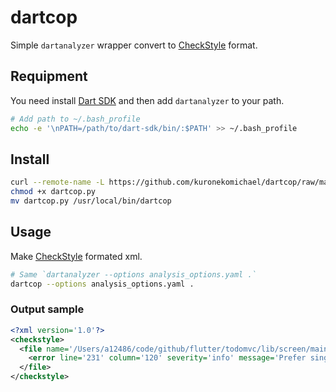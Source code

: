 dartcop
===========

Simple `dartanalyzer` wrapper convert to [CheckStyle](http://checkstyle.sourceforge.net/) format.

## Requipment

You need install [Dart SDK](https://www.dartlang.org/install) and then add `dartanalyzer` to your path.

```bash
# Add path to ~/.bash_profile
echo -e '\nPATH=/path/to/dart-sdk/bin/:$PATH' >> ~/.bash_profile
```

## Install

```bash
curl --remote-name -L https://github.com/kuronekomichael/dartcop/raw/master/src/dartcop/dartcop.py
chmod +x dartcop.py
mv dartcop.py /usr/local/bin/dartcop
```

## Usage

Make [CheckStyle](http://checkstyle.sourceforge.net/) formated xml.

```bash
# Same `dartanalyzer --options analysis_options.yaml .`
dartcop --options analysis_options.yaml .
```

### Output sample

```xml
<?xml version='1.0'?>
<checkstyle>
  <file name='/Users/a12486/code/github/flutter/todomvc/lib/screen/main.dart'>
    <error line='231' column='120' severity='info' message='Prefer single quotes where they won't require escape sequences.' source='prefer_single_quotes'/>
  </file>
</checkstyle>
```